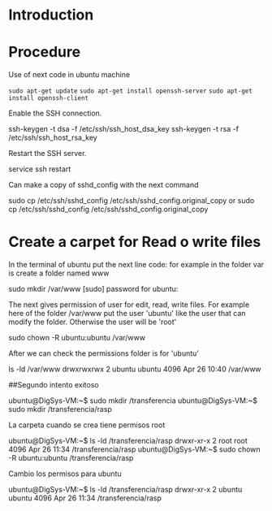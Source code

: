 # Introduction

# Procedure
Use of next code in ubuntu machine 

`sudo apt-get update`
`sudo apt-get install openssh-server`
`sudo apt-get install openssh-client`

Enable the SSH connection.

ssh-keygen -t dsa -f /etc/ssh/ssh_host_dsa_key
ssh-keygen -t rsa -f /etc/ssh/ssh_host_rsa_key

Restart the SSH server.

service ssh restart

Can make a copy of sshd_config with the next command

sudo cp /etc/ssh/sshd_config  /etc/ssh/sshd_config.original_copy
or 
sudo cp /etc/ssh/sshd_config  /etc/ssh/sshd_config.original_copy

# Create a carpet for Read o write files

In the terminal of ubuntu put the next line code: for example in the folder var is create a folder named www

sudo mkdir /var/www
[sudo] password for ubuntu: 

The next gives permission of user for edit, read, write files. For example here of the folder /var/www put the user 'ubuntu' like the user that can modify the folder. Otherwise the user will be 'root' 

sudo chown -R ubuntu:ubuntu /var/www

After we can check the permissions folder is for 'ubuntu'

ls -ld /var/www
drwxrwxrwx 2 ubuntu ubuntu 4096 Apr 26 10:40 /var/www

##Segundo intento exitoso

ubuntu@DigSys-VM:~$ sudo mkdir /transferencia
ubuntu@DigSys-VM:~$ sudo mkdir /transferencia/rasp

La carpeta cuando se crea tiene permisos root

ubuntu@DigSys-VM:~$ ls -ld /transferencia/rasp
drwxr-xr-x 2 root root 4096 Apr 26 11:34 /transferencia/rasp
ubuntu@DigSys-VM:~$ sudo chown -R ubuntu:ubuntu /transferencia/rasp

Cambio los permisos para ubuntu

ubuntu@DigSys-VM:~$ ls -ld /transferencia/rasp
drwxr-xr-x 2 ubuntu ubuntu 4096 Apr 26 11:34 /transferencia/rasp

